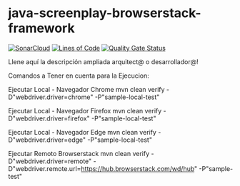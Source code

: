 # java-screenplay-browserstack-framework
[![SonarCloud](https://sonarcloud.io/images/project_badges/sonarcloud-white.svg)](https://sonarcloud.io/summary/new_code?id=java-screenplay-browserstack-framework)
[![Lines of Code](https://sonarcloud.io/api/project_badges/measure?project=java-screenplay-browserstack-framework&metric=ncloc)](https://sonarcloud.io/summary/new_code?id=java-screenplay-browserstack-framework)
[![Quality Gate Status](https://sonarcloud.io/api/project_badges/measure?project=java-screenplay-browserstack-framework&metric=alert_status)](https://sonarcloud.io/summary/new_code?id=java-screenplay-browserstack-framework)


Llene aquí la descripción ampliada arquitect@ o desarrollador@!

Comandos a Tener en cuenta para la Ejecucion:

Ejecutar Local - Navegador Chrome
mvn clean verify -D"webdriver.driver=chrome" -P"sample-local-test"

Ejecutar Local - Navegador Firefox
mvn clean verify -D"webdriver.driver=firefox" -P"sample-local-test"

Ejecutar Local - Navegador Edge
mvn clean verify -D"webdriver.driver=edge" -P"sample-local-test"

Ejecutar Remoto Browserstack
mvn clean verify -D"webdriver.driver=remote" -D"webdriver.remote.url=https://hub.browserstack.com/wd/hub" -P"sample-test"